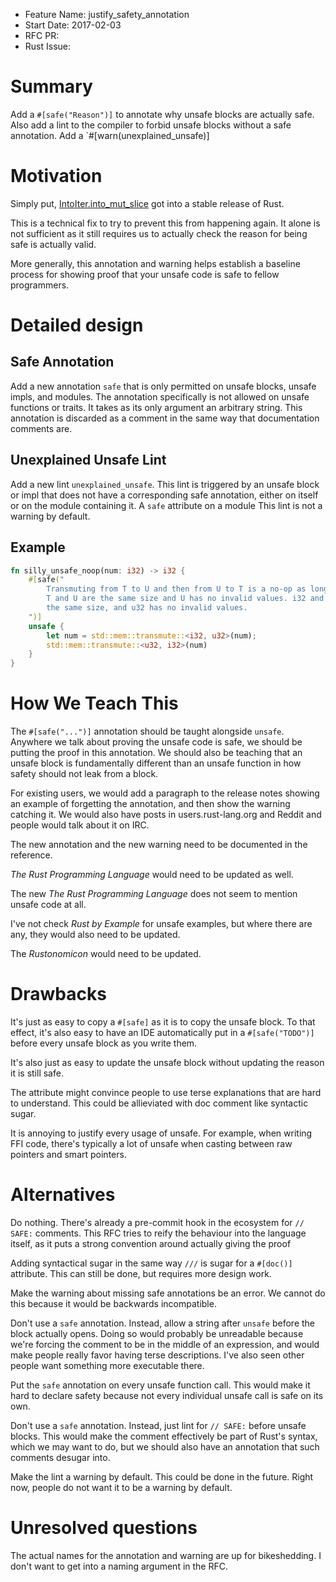 - Feature Name: justify_safety_annotation
- Start Date: 2017-02-03
- RFC PR: 
- Rust Issue: 

# Summary
[summary]: #summary

Add a `#[safe("Reason")]` to annotate why unsafe blocks are actually safe.
Also add a lint to the compiler to forbid unsafe blocks without a safe
annotation. Add a `#[warn(unexplained_unsafe)]

# Motivation
[motivation]: #motivation

Simply put, [IntoIter.into_mut_slice](https://github.com/rust-lang/rust/pull/39466)
got into a stable release of Rust.

This is a technical fix to try to prevent this from happening again. It alone
is not sufficient as it still requires us to actually check the reason for
being safe is actually valid.

More generally, this annotation and warning helps establish a baseline process
for showing proof that your unsafe code is safe to fellow programmers.

# Detailed design
[design]: #detailed-design

## Safe Annotation

Add a new annotation `safe` that is only permitted on unsafe blocks, unsafe 
impls, and modules.
The annotation specifically is not allowed on unsafe functions or traits. It
takes as its only argument an arbitrary string. This annotation is discarded as
a comment in the same way that documentation comments are.

## Unexplained Unsafe Lint

Add a new lint `unexplained_unsafe`. This lint is triggered by an unsafe
block or impl that does not have a corresponding safe annotation, either on
itself or on the module containing it. A `safe` attribute on a module This lint
is not a warning by default.

## Example

```rust
fn silly_unsafe_noop(num: i32) -> i32 {
    #[safe("
        Transmuting from T to U and then from U to T is a no-op as long as both
        T and U are the same size and U has no invalid values. i32 and u32 are
        the same size, and u32 has no invalid values.
    ")]
    unsafe {
        let num = std::mem::transmute::<i32, u32>(num);
        std::mem::transmute::<u32, i32>(num)
    }
}
```

# How We Teach This
[how-we-teach-this]: #how-we-teach-this

The `#[safe("...")]` annotation should be taught alongside `unsafe`. Anywhere
we talk about proving the unsafe code is safe, we should be putting the proof
in this annotation. We should also be teaching that an unsafe block is
fundamentally different than an unsafe function in how safety should not leak
from a block.

For existing users, we would add a paragraph to the release notes showing
an example of forgetting the annotation, and then show the warning catching it.
We would also have posts in users.rust-lang.org and Reddit and people would
talk about it on IRC.

The new annotation and the new warning need to be documented in the reference.

_The Rust Programming Language_ would need to be updated as well.

The new _The Rust Programming Language_ does not seem to mention unsafe code
at all.

I've not check _Rust by Example_ for unsafe examples, but where there are any,
they would also need to be updated.

The _Rustonomicon_ would need to be updated. 

# Drawbacks
[drawbacks]: #drawbacks

It's just as easy to copy a `#[safe]` as it is to copy the unsafe block. To that
effect, it's also easy to have an IDE automatically put in a `#[safe("TODO")]`
before every unsafe block as you write them.

It's also just as easy to update the unsafe block without updating the reason
it is still safe.

The attribute might convince people to use terse explanations that are hard
to understand. This could be allieviated with doc comment like syntactic sugar.

It is annoying to justify every usage of unsafe.  For example, when writing
FFI code, there's typically a lot of unsafe when casting between raw pointers
and smart pointers.

# Alternatives
[alternatives]: #alternatives

Do nothing. There's already a pre-commit hook in the ecosystem for `// SAFE:`
comments. This RFC tries to reify the behaviour into the language itself, as
it puts a strong convention around actually giving the proof

Adding syntactical sugar in the same way `///` is sugar for a `#[doc()]`
attribute. This can still be done, but requires more design work.

Make the warning about missing safe annotations be an error. We cannot do this
because it would be backwards incompatible.

Don't use a `safe` annotation. Instead, allow a string after `unsafe` before the
block actually opens. Doing so would probably be unreadable because we're
forcing the comment to be in the middle of an expression, and would make
people really favor having terse descriptions. I've also seen other people want
something more executable there.

Put the `safe` annotation on every unsafe function call. This would make it hard
to declare safety because not every individual unsafe call is safe on its own.

Don't use a `safe` annotation. Instead, just lint for `// SAFE:` before unsafe
blocks. This would make the comment effectively be part of Rust's syntax, which
we may want to do, but we should also have an annotation that such comments
desugar into.

Make the lint a warning by default. This could be done in the future. Right now,
people do not want it to be a warning by default.

# Unresolved questions
[unresolved]: #unresolved-questions

The actual names for the annotation and warning are up for bikeshedding. I don't
want to get into a naming argument in the RFC.